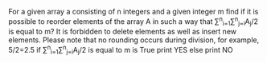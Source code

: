 For a given array a consisting of n integers and a given integer m find if it is possible to reorder elements of the array A in 
such a way that ∑<sup>n</sup><sub>i=1</sub>∑<sup>n</sup><sub>j=i</sub>A<sub>j</sub>/2 is equal to m? It is forbidden to delete elements as well as insert new elements. Please note that no rounding occurs during division, for example, 5/2=2.5
if ∑<sup>n</sup><sub>i=1</sub>∑<sup>n</sup><sub>j=i</sub>A<sub>j</sub>/2 is equal to m is True print YES else print NO
